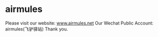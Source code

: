 # airmules
Please visit our website: www.airmules.net
Our Wechat Public Account: airmules(飞驴驿站)
Thank you.

